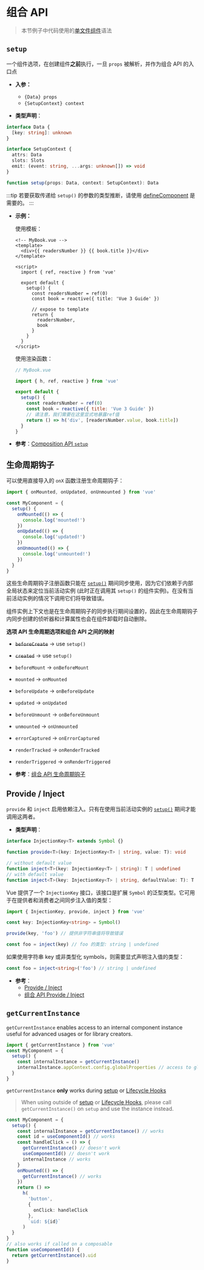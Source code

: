 # 组合 API

> 本节例子中代码使用的[单文件组件](../guide/single-file-component.html)语法

## `setup`

一个组件选项，在创建组件**之前**执行，一旦 `props` 被解析，并作为组合 API 的入口点

- **入参：**

  - `{Data} props`
  - `{SetupContext} context`

- **类型声明**：

```ts
interface Data {
  [key: string]: unknown
}

interface SetupContext {
  attrs: Data
  slots: Slots
  emit: (event: string, ...args: unknown[]) => void
}

function setup(props: Data, context: SetupContext): Data
```

:::tip
若要获取传递给 `setup()` 的参数的类型推断，请使用 [defineComponent](global-api.html#definecomponent) 是需要的。
:::

- **示例：**

  使用模板：

  ```vue-html
  <!-- MyBook.vue -->
  <template>
    <div>{{ readersNumber }} {{ book.title }}</div>
  </template>

  <script>
    import { ref, reactive } from 'vue'

    export default {
      setup() {
        const readersNumber = ref(0)
        const book = reactive({ title: 'Vue 3 Guide' })

        // expose to template
        return {
          readersNumber,
          book
        }
      }
    }
  </script>
  ```

  使用渲染函数：

  ```js
  // MyBook.vue

  import { h, ref, reactive } from 'vue'

  export default {
    setup() {
      const readersNumber = ref(0)
      const book = reactive({ title: 'Vue 3 Guide' })
      // 请注意，我们需要在这里显式地暴露ref值
      return () => h('div', [readersNumber.value, book.title])
    }
  }
  ```

- **参考**：[Composition API `setup`](../guide/composition-api-setup.html)

## 生命周期钩子

可以使用直接导入的 `onX` 函数注册生命周期钩子：

```js
import { onMounted, onUpdated, onUnmounted } from 'vue'

const MyComponent = {
  setup() {
    onMounted(() => {
      console.log('mounted!')
    })
    onUpdated(() => {
      console.log('updated!')
    })
    onUnmounted(() => {
      console.log('unmounted!')
    })
  }
}
```

这些生命周期钩子注册函数只能在 [`setup()`](#setup) 期间同步使用，因为它们依赖于内部全局状态来定位当前活动实例 (此时正在调用其 `setup()` 的组件实例)。在没有当前活动实例的情况下调用它们将导致错误。

组件实例上下文也是在生命周期钩子的同步执行期间设置的，因此在生命周期钩子内同步创建的侦听器和计算属性也会在组件卸载时自动删除。

**选项 API 生命周期选项和组合 API 之间的映射**

  - ~~`beforeCreate`~~ -> use `setup()`
  - ~~`created`~~ -> use `setup()`
  - `beforeMount` -> `onBeforeMount`
  - `mounted` -> `onMounted`
  - `beforeUpdate` -> `onBeforeUpdate`
  - `updated` -> `onUpdated`
  - `beforeUnmount` -> `onBeforeUnmount`
  - `unmounted` -> `onUnmounted`
  - `errorCaptured` -> `onErrorCaptured`
  - `renderTracked` -> `onRenderTracked`
  - `renderTriggered` -> `onRenderTriggered`

- **参考**：[组合 API 生命周期钩子](../guide/composition-api-lifecycle-hooks.html)

## Provide / Inject

`provide` 和 `inject` 启用依赖注入。只有在使用当前活动实例的 [`setup()`](#setup) 期间才能调用这两者。

- **类型声明**：

```ts
interface InjectionKey<T> extends Symbol {}

function provide<T>(key: InjectionKey<T> | string, value: T): void

// without default value
function inject<T>(key: InjectionKey<T> | string): T | undefined
// with default value
function inject<T>(key: InjectionKey<T> | string, defaultValue: T): T
```

Vue 提供了一个 `InjectionKey` 接口，该接口是扩展 `Symbol` 的泛型类型。它可用于在提供者和消费者之间同步注入值的类型：

```ts
import { InjectionKey, provide, inject } from 'vue'

const key: InjectionKey<string> = Symbol()

provide(key, 'foo') // 提供非字符串值将导致错误

const foo = inject(key) // foo 的类型: string | undefined
```

如果使用字符串 key 或非类型化 symbols，则需要显式声明注入值的类型：

```ts
const foo = inject<string>('foo') // string | undefined
```

- **参考**：
  - [Provide / Inject](../guide/component-provide-inject.html)
  - [组合 API Provide / Inject](../guide/composition-api-provide-inject.html)

## `getCurrentInstance`

`getCurrentInstance` enables access to an internal component instance useful for advanced usages or for library creators.

```ts
import { getCurrentInstance } from 'vue'
const MyComponent = {
  setup() {
    const internalInstance = getCurrentInstance()
    internalInstance.appContext.config.globalProperties // access to globalProperties
  }
}
```

`getCurrentInstance` **only** works during [setup](#setup) or [Lifecycle Hooks](#lifecycle-hooks)

> When using outside of [setup](#setup) or [Lifecycle Hooks](#lifecycle-hooks), please call `getCurrentInstance()` on `setup` and use the instance instead.
```ts
const MyComponent = {
  setup() {
    const internalInstance = getCurrentInstance() // works
    const id = useComponentId() // works
    const handleClick = () => {
      getCurrentInstance() // doesn't work
      useComponentId() // doesn't work
      internalInstance // works
    }
    onMounted(() => {
      getCurrentInstance() // works
    })
    return () =>
      h(
        'button',
        {
          onClick: handleClick
        },
        `uid: ${id}`
      )
  }
}
// also works if called on a composable
function useComponentId() {
  return getCurrentInstance().uid
}
```